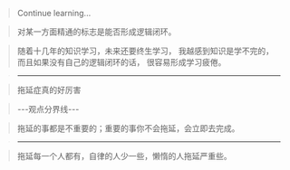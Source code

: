 > Continue learning...

> 对某一方面精通的标志是能否形成逻辑闭环。

> 随着十几年的知识学习，未来还要终生学习，
我越感到知识是学不完的，而且如果没有自己的逻辑闭环的话，
很容易形成学习疲倦。

> ------

> 拖延症真的好厉害

> ---观点分界线---

> 拖延的事都是不重要的；重要的事你不会拖延，会立即去完成。

> ------

> 拖延每一个人都有，自律的人少一些，懒惰的人拖延严重些。